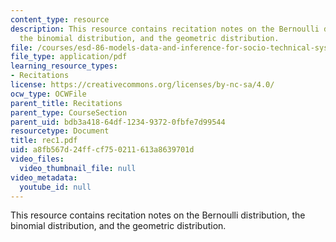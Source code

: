 ```yaml
---
content_type: resource
description: This resource contains recitation notes on the Bernoulli distribution,
  the binomial distribution, and the geometric distribution.
file: /courses/esd-86-models-data-and-inference-for-socio-technical-systems-spring-2007/a8fb567d24ffcf750211613a8639701d_rec1.pdf
file_type: application/pdf
learning_resource_types:
- Recitations
license: https://creativecommons.org/licenses/by-nc-sa/4.0/
ocw_type: OCWFile
parent_title: Recitations
parent_type: CourseSection
parent_uid: bdb3a418-64df-1234-9372-0fbfe7d99544
resourcetype: Document
title: rec1.pdf
uid: a8fb567d-24ff-cf75-0211-613a8639701d
video_files:
  video_thumbnail_file: null
video_metadata:
  youtube_id: null
---
```

This resource contains recitation notes on the Bernoulli distribution, the binomial distribution, and the geometric distribution.